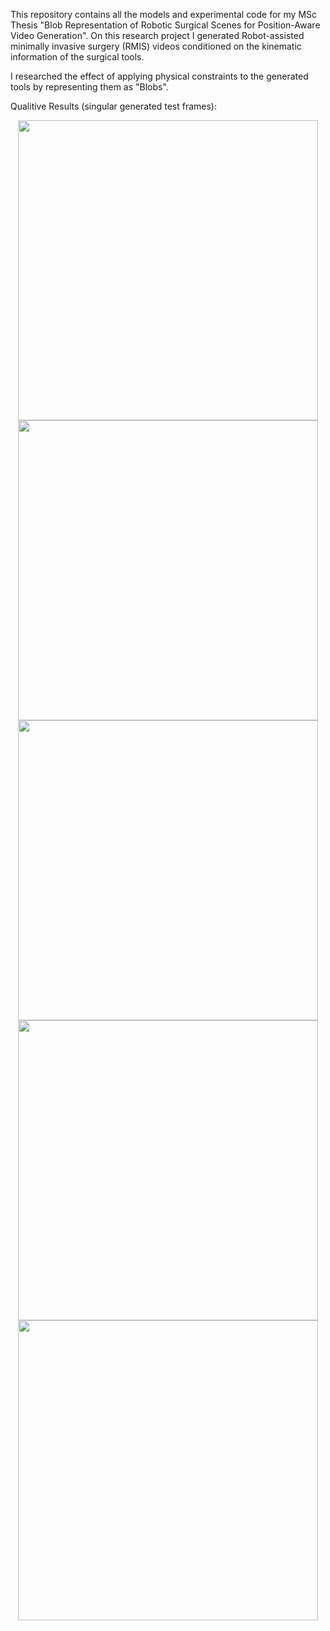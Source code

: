 This repository contains all the models and experimental code for my MSc Thesis "Blob Representation of Robotic Surgical Scenes for Position-Aware Video Generation".
On this research project I generated Robot-assisted minimally invasive surgery (RMIS) videos conditioned on the kinematic information of the surgical tools.

I researched the effect of applying physical constraints to the generated tools by representing them as "Blobs".

Qualitive Results (singular generated test frames):
<center>
<img src="https://github.com/user-attachments/assets/be95cc67-b9cf-4958-9562-21efc427f25b" width="480"><br/>
<img src="https://github.com/user-attachments/assets/3e7d9899-f43a-45cb-828e-151d7baf3ad6" width="480"><br/>
<img src="https://github.com/user-attachments/assets/6abbb5e2-6ce1-4af1-ba47-d5d099341c01" width="480"><br/>
<img src="https://github.com/user-attachments/assets/9505fbb2-1104-442b-953d-19b2c68ac866" width="480"><br/>
<img src="https://github.com/user-attachments/assets/0fadaf7d-dc88-43ee-9227-28c0d3a609ac" width="480">
</center>
